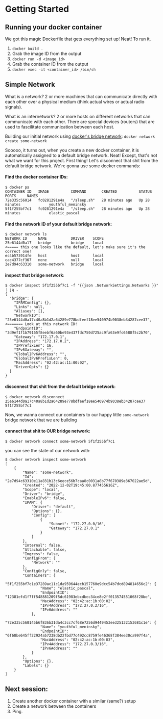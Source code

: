 # Getting Started

## Running your docker container
We got this magic Dockerfile that gets everything set up! Neat! To run it, 

1. `docker build .`
1. Grab the image ID from the output
1. `docker run -d <image_id>`
1. Grab the container ID from the output
1. `docker exec -it <container_id> /bin/sh`

## Simple Network
What is a network?
2 or more machines that can communicate directly with each other over a physical medium (think actual wires or actual radio signals).

What is an internetwork?
2 or more hosts on different networks that can communicate with each other. There are special devices (routers) that are used to fascilitate communication between each host.

Building our initial network using [docker's bridge network](https://docs.docker.com/network/bridge/):
`docker network create some-network`


Sooooo, it turns out, when you create a new docker container, it is automatically assigned to a default bridge network. Neat! Except, that's not what we want for this project. First thing! Let's disconnect that shit from the default bridge network. We're gonna use some docker commands:

#### Find the docker container IDs:
```
$ docker ps
CONTAINER ID   IMAGE          COMMAND       CREATED          STATUS          PORTS     NAMES
72e335c56014   fc0281291e4a   "/sleep.sh"   28 minutes ago   Up 28 minutes             youthful_meninsky
5f1f255bf7c1   fc0281291e4a   "/sleep.sh"   28 minutes ago   Up 28 minutes             elastic_pascal
```

#### Find the network ID of your default bridge network:
```
$ docker network ls
NETWORK ID     NAME           DRIVER    SCOPE
25e6144d0a17   bridge         bridge    local                    <===== this one looks like the default, let's make sure it's the correct one!
ec4b573914fe   host           host      local
cac4377cf367   none           null      local
2e7d94c63310   some-network   bridge    local
```

#### inspect that bridge network:
```
$ docker inspect 5f1f255bf7c1 -f "{{json .NetworkSettings.Networks }}" | jq .
{
  "bridge": {
    "IPAMConfig": {},
    "Links": null,
    "Aliases": [],
    "NetworkID": "25e6144d0a17c40a8b1d2a64289e778bdfeef18ee540974b9038eb34287cee37",                <======= Look at this network ID!
    "EndpointID": "3d9ef1f1b79165f8eebf6a60be93e437fdc750d725ac9fa63e9fc6588f5c2b70",
    "Gateway": "172.17.0.1",
    "IPAddress": "172.17.0.2",
    "IPPrefixLen": 16,
    "IPv6Gateway": "",
    "GlobalIPv6Address": "",
    "GlobalIPv6PrefixLen": 0,
    "MacAddress": "02:42:ac:11:00:02",
    "DriverOpts": {}
  }
}
```

#### disconnect that shit from the default bridge network:
```
$ docker network disconnect 25e6144d0a17c40a8b1d2a64289e778bdfeef18ee540974b9038eb34287cee37 5f1f255bf7c1
```

Now, we wanna connect our containers to our happy little `some-network` bridge network that we are building

#### connect that shit to OUR bridge network:
```
$ docker network connect some-network 5f1f255bf7c1
```

you can see the state of our network with:

```
$ docker network inspect some-network
[
    {
        "Name": "some-network",
        "Id": "2e7d94c63310e11a831b13c6eece56b7caa8c0031a8b77f670389e367022ae5d",
        "Created": "2022-12-02T19:45:00.877455616Z",
        "Scope": "local",
        "Driver": "bridge",
        "EnableIPv6": false,
        "IPAM": {
            "Driver": "default",
            "Options": {},
            "Config": [
                {
                    "Subnet": "172.27.0.0/16",
                    "Gateway": "172.27.0.1"
                }
            ]
        },
        "Internal": false,
        "Attachable": false,
        "Ingress": false,
        "ConfigFrom": {
            "Network": ""
        },
        "ConfigOnly": false,
        "Containers": {
            "5f1f255bf7c1e37289ac11c1da959644ecb157760e9dcc54b7dcd894814656c2": {
                "Name": "elastic_pascal",
                "EndpointID": "12381efd1f7ff548881209f5dc61983ebcdbec34ce8e2ff013574551068f28be",
                "MacAddress": "02:42:ac:1b:00:02",
                "IPv4Address": "172.27.0.2/16",
                "IPv6Address": ""
            },
            "72e335c560145b6f836b31da4c3cc7cf68e7256d9449453ee325132153681c1e": {
                "Name": "youthful_meninsky",
                "EndpointID": "6f68be645ff22924a57238db22fbd77c492cc8759fe46368f384ee30ca997f4a",
                "MacAddress": "02:42:ac:1b:00:03",
                "IPv4Address": "172.27.0.3/16",
                "IPv6Address": ""
            }
        },
        "Options": {},
        "Labels": {}
    }
]
```

## Next session:
1. Create another docker container with a similar (same?) setup
1. Create a network between the containers
1. Ping. 